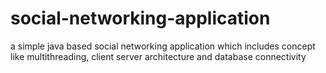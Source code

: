 # social-networking-application
a simple java based social networking application
which includes concept like multithreading, client server architecture and database connectivity

